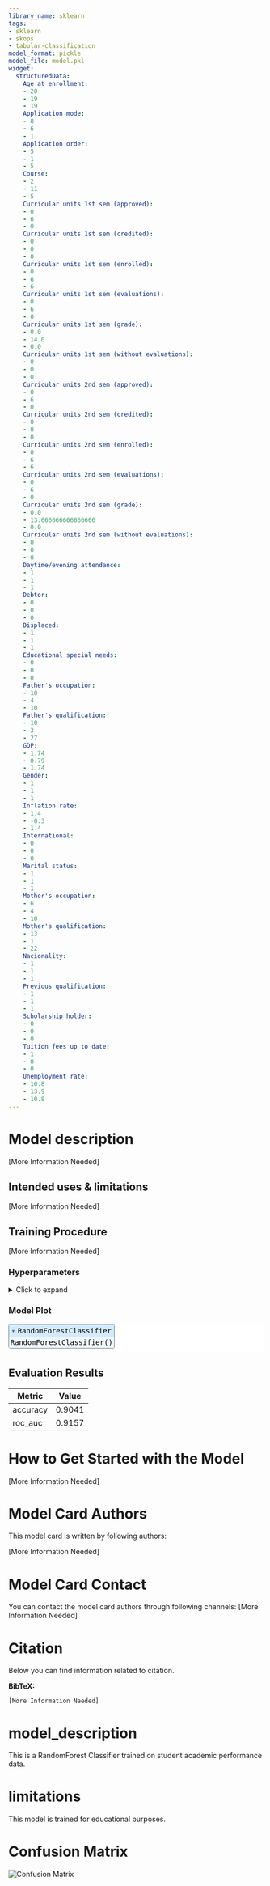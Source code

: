 ```yaml
---
library_name: sklearn
tags:
- sklearn
- skops
- tabular-classification
model_format: pickle
model_file: model.pkl
widget:
  structuredData:
    Age at enrollment:
    - 20
    - 19
    - 19
    Application mode:
    - 8
    - 6
    - 1
    Application order:
    - 5
    - 1
    - 5
    Course:
    - 2
    - 11
    - 5
    Curricular units 1st sem (approved):
    - 0
    - 6
    - 0
    Curricular units 1st sem (credited):
    - 0
    - 0
    - 0
    Curricular units 1st sem (enrolled):
    - 0
    - 6
    - 6
    Curricular units 1st sem (evaluations):
    - 0
    - 6
    - 0
    Curricular units 1st sem (grade):
    - 0.0
    - 14.0
    - 0.0
    Curricular units 1st sem (without evaluations):
    - 0
    - 0
    - 0
    Curricular units 2nd sem (approved):
    - 0
    - 6
    - 0
    Curricular units 2nd sem (credited):
    - 0
    - 0
    - 0
    Curricular units 2nd sem (enrolled):
    - 0
    - 6
    - 6
    Curricular units 2nd sem (evaluations):
    - 0
    - 6
    - 0
    Curricular units 2nd sem (grade):
    - 0.0
    - 13.666666666666666
    - 0.0
    Curricular units 2nd sem (without evaluations):
    - 0
    - 0
    - 0
    Daytime/evening attendance:
    - 1
    - 1
    - 1
    Debtor:
    - 0
    - 0
    - 0
    Displaced:
    - 1
    - 1
    - 1
    Educational special needs:
    - 0
    - 0
    - 0
    Father's occupation:
    - 10
    - 4
    - 10
    Father's qualification:
    - 10
    - 3
    - 27
    GDP:
    - 1.74
    - 0.79
    - 1.74
    Gender:
    - 1
    - 1
    - 1
    Inflation rate:
    - 1.4
    - -0.3
    - 1.4
    International:
    - 0
    - 0
    - 0
    Marital status:
    - 1
    - 1
    - 1
    Mother's occupation:
    - 6
    - 4
    - 10
    Mother's qualification:
    - 13
    - 1
    - 22
    Nacionality:
    - 1
    - 1
    - 1
    Previous qualification:
    - 1
    - 1
    - 1
    Scholarship holder:
    - 0
    - 0
    - 0
    Tuition fees up to date:
    - 1
    - 0
    - 0
    Unemployment rate:
    - 10.8
    - 13.9
    - 10.8
---
```


# Model description

[More Information Needed]

## Intended uses & limitations

[More Information Needed]

## Training Procedure

[More Information Needed]

### Hyperparameters

<details>
<summary> Click to expand </summary>

| Hyperparameter           | Value   |
|--------------------------|---------|
| bootstrap                | True    |
| ccp_alpha                | 0.0     |
| class_weight             |         |
| criterion                | gini    |
| max_depth                |         |
| max_features             | sqrt    |
| max_leaf_nodes           |         |
| max_samples              |         |
| min_impurity_decrease    | 0.0     |
| min_samples_leaf         | 1       |
| min_samples_split        | 2       |
| min_weight_fraction_leaf | 0.0     |
| n_estimators             | 100     |
| n_jobs                   |         |
| oob_score                | False   |
| random_state             |         |
| verbose                  | 0       |
| warm_start               | False   |

</details>

### Model Plot

<style>#sk-container-id-2 {color: black;background-color: white;}#sk-container-id-2 pre{padding: 0;}#sk-container-id-2 div.sk-toggleable {background-color: white;}#sk-container-id-2 label.sk-toggleable__label {cursor: pointer;display: block;width: 100%;margin-bottom: 0;padding: 0.3em;box-sizing: border-box;text-align: center;}#sk-container-id-2 label.sk-toggleable__label-arrow:before {content: "▸";float: left;margin-right: 0.25em;color: #696969;}#sk-container-id-2 label.sk-toggleable__label-arrow:hover:before {color: black;}#sk-container-id-2 div.sk-estimator:hover label.sk-toggleable__label-arrow:before {color: black;}#sk-container-id-2 div.sk-toggleable__content {max-height: 0;max-width: 0;overflow: hidden;text-align: left;background-color: #f0f8ff;}#sk-container-id-2 div.sk-toggleable__content pre {margin: 0.2em;color: black;border-radius: 0.25em;background-color: #f0f8ff;}#sk-container-id-2 input.sk-toggleable__control:checked~div.sk-toggleable__content {max-height: 200px;max-width: 100%;overflow: auto;}#sk-container-id-2 input.sk-toggleable__control:checked~label.sk-toggleable__label-arrow:before {content: "▾";}#sk-container-id-2 div.sk-estimator input.sk-toggleable__control:checked~label.sk-toggleable__label {background-color: #d4ebff;}#sk-container-id-2 div.sk-label input.sk-toggleable__control:checked~label.sk-toggleable__label {background-color: #d4ebff;}#sk-container-id-2 input.sk-hidden--visually {border: 0;clip: rect(1px 1px 1px 1px);clip: rect(1px, 1px, 1px, 1px);height: 1px;margin: -1px;overflow: hidden;padding: 0;position: absolute;width: 1px;}#sk-container-id-2 div.sk-estimator {font-family: monospace;background-color: #f0f8ff;border: 1px dotted black;border-radius: 0.25em;box-sizing: border-box;margin-bottom: 0.5em;}#sk-container-id-2 div.sk-estimator:hover {background-color: #d4ebff;}#sk-container-id-2 div.sk-parallel-item::after {content: "";width: 100%;border-bottom: 1px solid gray;flex-grow: 1;}#sk-container-id-2 div.sk-label:hover label.sk-toggleable__label {background-color: #d4ebff;}#sk-container-id-2 div.sk-serial::before {content: "";position: absolute;border-left: 1px solid gray;box-sizing: border-box;top: 0;bottom: 0;left: 50%;z-index: 0;}#sk-container-id-2 div.sk-serial {display: flex;flex-direction: column;align-items: center;background-color: white;padding-right: 0.2em;padding-left: 0.2em;position: relative;}#sk-container-id-2 div.sk-item {position: relative;z-index: 1;}#sk-container-id-2 div.sk-parallel {display: flex;align-items: stretch;justify-content: center;background-color: white;position: relative;}#sk-container-id-2 div.sk-item::before, #sk-container-id-2 div.sk-parallel-item::before {content: "";position: absolute;border-left: 1px solid gray;box-sizing: border-box;top: 0;bottom: 0;left: 50%;z-index: -1;}#sk-container-id-2 div.sk-parallel-item {display: flex;flex-direction: column;z-index: 1;position: relative;background-color: white;}#sk-container-id-2 div.sk-parallel-item:first-child::after {align-self: flex-end;width: 50%;}#sk-container-id-2 div.sk-parallel-item:last-child::after {align-self: flex-start;width: 50%;}#sk-container-id-2 div.sk-parallel-item:only-child::after {width: 0;}#sk-container-id-2 div.sk-dashed-wrapped {border: 1px dashed gray;margin: 0 0.4em 0.5em 0.4em;box-sizing: border-box;padding-bottom: 0.4em;background-color: white;}#sk-container-id-2 div.sk-label label {font-family: monospace;font-weight: bold;display: inline-block;line-height: 1.2em;}#sk-container-id-2 div.sk-label-container {text-align: center;}#sk-container-id-2 div.sk-container {/* jupyter's `normalize.less` sets `[hidden] { display: none; }` but bootstrap.min.css set `[hidden] { display: none !important; }` so we also need the `!important` here to be able to override the default hidden behavior on the sphinx rendered scikit-learn.org. See: https://github.com/scikit-learn/scikit-learn/issues/21755 */display: inline-block !important;position: relative;}#sk-container-id-2 div.sk-text-repr-fallback {display: none;}</style><div id="sk-container-id-2" class="sk-top-container" style="overflow: auto;"><div class="sk-text-repr-fallback"><pre>RandomForestClassifier()</pre><b>In a Jupyter environment, please rerun this cell to show the HTML representation or trust the notebook. <br />On GitHub, the HTML representation is unable to render, please try loading this page with nbviewer.org.</b></div><div class="sk-container" hidden><div class="sk-item"><div class="sk-estimator sk-toggleable"><input class="sk-toggleable__control sk-hidden--visually" id="sk-estimator-id-2" type="checkbox" checked><label for="sk-estimator-id-2" class="sk-toggleable__label sk-toggleable__label-arrow">RandomForestClassifier</label><div class="sk-toggleable__content"><pre>RandomForestClassifier()</pre></div></div></div></div></div>

## Evaluation Results

| Metric   |   Value |
|----------|---------|
| accuracy |  0.9041 |
| roc_auc  |  0.9157 |

# How to Get Started with the Model

[More Information Needed]

# Model Card Authors

This model card is written by following authors:

[More Information Needed]

# Model Card Contact

You can contact the model card authors through following channels:
[More Information Needed]

# Citation

Below you can find information related to citation.

**BibTeX:**
```
[More Information Needed]
```

# model_description

This is a RandomForest Classifier trained on student academic performance data.

# limitations

This model is trained for educational purposes.

# Confusion Matrix

![Confusion Matrix](confusion_matrix.png)
